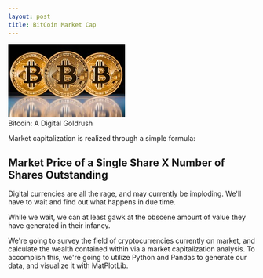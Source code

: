 ```yaml
---
layout: post
title: BitCoin Market Cap
---
```

<img src="/Images/bit.jpg" class="block"/><br>
Bitcoin: A Digital Goldrush

Market capitalization is realized through a simple formula:
## Market Price of a Single Share X Number of Shares Outstanding

Digital currencies are all the rage, and may currently be imploding. We'll have to wait and find out what happens in due time.

While we wait, we can at least gawk at the obscene amount of value they have generated in their infancy. 

We're going to survey the field of cryptocurrencies currently on market, and calculate the wealth contained within via a market capitalization analysis. To accomplish this, we're going to utilize Python and Pandas to generate our data, and visualize it with MatPlotLib. 

